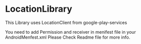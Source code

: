 LocationLibrary
===============

This Library uses LocationClient from google-play-services

You need to add Permission and receiver in menifest file in your AndroidMenfest.xml
Please Check Readme file for more info.

<uses-permission android:name="android.permission.ACCESS_FINE_LOCATION" />
<uses-permission android:name="android.permission.ACCESS_COARSE_LOCATION" />

<receiver
android:name="com.LocationLibrary.locations.receiver.LocationReceived"
android:exported="true" >
</receiver>
